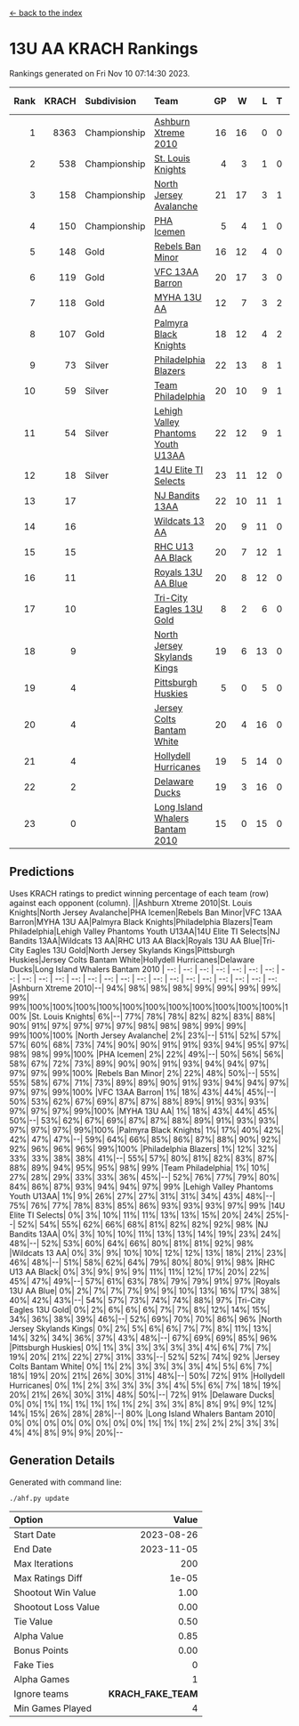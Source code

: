 [<- back to the index](readme.md)
# 13U AA KRACH Rankings
Rankings generated on Fri Nov 10 07:14:30 2023.

Rank|KRACH|Subdivision|Team|GP|W|L|T|OTW|OTL|SoS|Exp Wins|Win Diff
---:|---:|:---|:---|---:|---:|---:|---:|---:|---:|---:|---:|---:
1|8363|Championship|[Ashburn Xtreme 2010](https://gamesheetstats.com/seasons/3659/teams/140527/schedule)|16|16|0|0|0|0|93|16.8|-0.0
2|538|Championship|[St. Louis Knights](https://gamesheetstats.com/seasons/3659/teams/143323/schedule)|4|3|1|0|0|0|1700|3.8|-0.0
3|158|Championship|[North Jersey Avalanche](https://gamesheetstats.com/seasons/3659/teams/140535/schedule)|21|17|3|1|0|0|407|18.4|0.0
4|150|Championship|[PHA Icemen](https://gamesheetstats.com/seasons/3659/teams/143321/schedule)|5|4|1|0|0|0|50|4.9|0.0
5|148|Gold|[Rebels Ban Minor](https://gamesheetstats.com/seasons/3659/teams/140539/schedule)|16|12|4|0|0|0|1015|12.9|0.0
6|119|Gold|[VFC 13AA Barron](https://gamesheetstats.com/seasons/3659/teams/140544/schedule)|20|17|3|0|2|0|27|17.9|0.0
7|118|Gold|[MYHA 13U AA](https://gamesheetstats.com/seasons/3659/teams/140533/schedule)|12|7|3|2|1|0|91|8.9|0.0
8|107|Gold|[Palmyra Black Knights](https://gamesheetstats.com/seasons/3659/teams/140537/schedule)|18|12|4|2|0|0|909|13.9|0.0
9|73|Silver|[Philadelphia Blazers](https://gamesheetstats.com/seasons/3659/teams/140538/schedule)|22|13|8|1|2|0|774|14.4|0.0
10|59|Silver|[Team Philadelphia](https://gamesheetstats.com/seasons/3659/teams/140542/schedule)|20|10|9|1|0|0|855|11.4|0.0
11|54|Silver|[Lehigh Valley Phantoms Youth U13AA](https://gamesheetstats.com/seasons/3659/teams/140531/schedule)|22|12|9|1|0|3|419|13.4|0.0
12|18|Silver|[14U Elite TI Selects](https://gamesheetstats.com/seasons/3659/teams/140526/schedule)|23|11|12|0|1|1|736|11.9|0.0
13|17||[NJ Bandits 13AA](https://gamesheetstats.com/seasons/3659/teams/140534/schedule)|22|10|11|1|2|2|411|11.4|0.0
14|16||[Wildcats 13 AA](https://gamesheetstats.com/seasons/3659/teams/140545/schedule)|20|9|11|0|0|0|45|9.9|0.0
15|15||[RHC U13 AA Black](https://gamesheetstats.com/seasons/3659/teams/140540/schedule)|20|7|12|1|0|0|55|8.4|0.0
16|11||[Royals 13U AA Blue](https://gamesheetstats.com/seasons/3659/teams/140541/schedule)|20|8|12|0|0|1|64|8.9|0.0
17|10||[Tri-City Eagles 13U Gold](https://gamesheetstats.com/seasons/3659/teams/140543/schedule)|8|2|6|0|0|1|62|2.9|0.0
18|9||[North Jersey Skylands Kings](https://gamesheetstats.com/seasons/3659/teams/140536/schedule)|19|6|13|0|1|0|58|6.9|0.0
19|4||[Pittsburgh Huskies](https://gamesheetstats.com/seasons/3659/teams/149413/schedule)|5|0|5|0|0|0|1471|0.9|0.0
20|4||[Jersey Colts Bantam White](https://gamesheetstats.com/seasons/3659/teams/140530/schedule)|20|4|16|0|0|1|50|4.9|0.0
21|4||[Hollydell Hurricanes](https://gamesheetstats.com/seasons/3659/teams/140529/schedule)|19|5|14|0|1|0|479|5.9|0.0
22|2||[Delaware Ducks](https://gamesheetstats.com/seasons/3659/teams/140528/schedule)|19|3|16|0|0|1|33|3.9|0.0
23|0||[Long Island Whalers Bantam 2010](https://gamesheetstats.com/seasons/3659/teams/140532/schedule)|15|0|15|0|0|0|55|0.9|0.0

## Predictions
Uses KRACH ratings to predict winning percentage of each team (row) against each opponent (column).
||Ashburn Xtreme 2010|St. Louis Knights|North Jersey Avalanche|PHA Icemen|Rebels Ban Minor|VFC 13AA Barron|MYHA 13U AA|Palmyra Black Knights|Philadelphia Blazers|Team Philadelphia|Lehigh Valley Phantoms Youth U13AA|14U Elite TI Selects|NJ Bandits 13AA|Wildcats 13 AA|RHC U13 AA Black|Royals 13U AA Blue|Tri-City Eagles 13U Gold|North Jersey Skylands Kings|Pittsburgh Huskies|Jersey Colts Bantam White|Hollydell Hurricanes|Delaware Ducks|Long Island Whalers Bantam 2010
| --: | --: | --: | --: | --: | --: | --: | --: | --: | --: | --: | --: | --: | --: | --: | --: | --: | --: | --: | --: | --: | --: | --: | --: 
|Ashburn Xtreme 2010|--| 94%| 98%| 98%| 98%| 99%| 99%| 99%| 99%| 99%| 99%|100%|100%|100%|100%|100%|100%|100%|100%|100%|100%|100%|100%
|St. Louis Knights|  6%|--| 77%| 78%| 78%| 82%| 82%| 83%| 88%| 90%| 91%| 97%| 97%| 97%| 97%| 98%| 98%| 98%| 99%| 99%| 99%|100%|100%
|North Jersey Avalanche|  2%| 23%|--| 51%| 52%| 57%| 57%| 60%| 68%| 73%| 74%| 90%| 90%| 91%| 91%| 93%| 94%| 95%| 97%| 98%| 98%| 99%|100%
|PHA Icemen|  2%| 22%| 49%|--| 50%| 56%| 56%| 58%| 67%| 72%| 73%| 89%| 90%| 90%| 91%| 93%| 94%| 94%| 97%| 97%| 97%| 99%|100%
|Rebels Ban Minor|  2%| 22%| 48%| 50%|--| 55%| 55%| 58%| 67%| 71%| 73%| 89%| 89%| 90%| 91%| 93%| 94%| 94%| 97%| 97%| 97%| 99%|100%
|VFC 13AA Barron|  1%| 18%| 43%| 44%| 45%|--| 50%| 53%| 62%| 67%| 69%| 87%| 87%| 88%| 89%| 91%| 93%| 93%| 97%| 97%| 97%| 99%|100%
|MYHA 13U AA|  1%| 18%| 43%| 44%| 45%| 50%|--| 53%| 62%| 67%| 69%| 87%| 87%| 88%| 89%| 91%| 93%| 93%| 97%| 97%| 97%| 99%|100%
|Palmyra Black Knights|  1%| 17%| 40%| 42%| 42%| 47%| 47%|--| 59%| 64%| 66%| 85%| 86%| 87%| 88%| 90%| 92%| 92%| 96%| 96%| 96%| 99%|100%
|Philadelphia Blazers|  1%| 12%| 32%| 33%| 33%| 38%| 38%| 41%|--| 55%| 57%| 80%| 81%| 82%| 83%| 87%| 88%| 89%| 94%| 95%| 95%| 98%| 99%
|Team Philadelphia|  1%| 10%| 27%| 28%| 29%| 33%| 33%| 36%| 45%|--| 52%| 76%| 77%| 79%| 80%| 84%| 86%| 87%| 93%| 94%| 94%| 97%| 99%
|Lehigh Valley Phantoms Youth U13AA|  1%|  9%| 26%| 27%| 27%| 31%| 31%| 34%| 43%| 48%|--| 75%| 76%| 77%| 78%| 83%| 85%| 86%| 93%| 93%| 93%| 97%| 99%
|14U Elite TI Selects|  0%|  3%| 10%| 11%| 11%| 13%| 13%| 15%| 20%| 24%| 25%|--| 52%| 54%| 55%| 62%| 66%| 68%| 81%| 82%| 82%| 92%| 98%
|NJ Bandits 13AA|  0%|  3%| 10%| 10%| 11%| 13%| 13%| 14%| 19%| 23%| 24%| 48%|--| 52%| 53%| 60%| 64%| 66%| 80%| 81%| 81%| 92%| 98%
|Wildcats 13 AA|  0%|  3%|  9%| 10%| 10%| 12%| 12%| 13%| 18%| 21%| 23%| 46%| 48%|--| 51%| 58%| 62%| 64%| 79%| 80%| 80%| 91%| 98%
|RHC U13 AA Black|  0%|  3%|  9%|  9%|  9%| 11%| 11%| 12%| 17%| 20%| 22%| 45%| 47%| 49%|--| 57%| 61%| 63%| 78%| 79%| 79%| 91%| 97%
|Royals 13U AA Blue|  0%|  2%|  7%|  7%|  7%|  9%|  9%| 10%| 13%| 16%| 17%| 38%| 40%| 42%| 43%|--| 54%| 57%| 73%| 74%| 74%| 88%| 97%
|Tri-City Eagles 13U Gold|  0%|  2%|  6%|  6%|  6%|  7%|  7%|  8%| 12%| 14%| 15%| 34%| 36%| 38%| 39%| 46%|--| 52%| 69%| 70%| 70%| 86%| 96%
|North Jersey Skylands Kings|  0%|  2%|  5%|  6%|  6%|  7%|  7%|  8%| 11%| 13%| 14%| 32%| 34%| 36%| 37%| 43%| 48%|--| 67%| 69%| 69%| 85%| 96%
|Pittsburgh Huskies|  0%|  1%|  3%|  3%|  3%|  3%|  3%|  4%|  6%|  7%|  7%| 19%| 20%| 21%| 22%| 27%| 31%| 33%|--| 52%| 52%| 74%| 92%
|Jersey Colts Bantam White|  0%|  1%|  2%|  3%|  3%|  3%|  3%|  4%|  5%|  6%|  7%| 18%| 19%| 20%| 21%| 26%| 30%| 31%| 48%|--| 50%| 72%| 91%
|Hollydell Hurricanes|  0%|  1%|  2%|  3%|  3%|  3%|  3%|  4%|  5%|  6%|  7%| 18%| 19%| 20%| 21%| 26%| 30%| 31%| 48%| 50%|--| 72%| 91%
|Delaware Ducks|  0%|  0%|  1%|  1%|  1%|  1%|  1%|  1%|  2%|  3%|  3%|  8%|  8%|  9%|  9%| 12%| 14%| 15%| 26%| 28%| 28%|--| 80%
|Long Island Whalers Bantam 2010|  0%|  0%|  0%|  0%|  0%|  0%|  0%|  0%|  1%|  1%|  1%|  2%|  2%|  2%|  3%|  3%|  4%|  4%|  8%|  9%|  9%| 20%|--

## Generation Details

Generated with command line:
```
./ahf.py update
```

| Option | Value |
| :----- | ----: |
| Start Date | 2023-08-26 |
| End Date | 2023-11-05 |
| Max Iterations | 200 |
| Max Ratings Diff | 1e-05 |
| Shootout Win Value | 1.00 |
| Shootout Loss Value | 0.00 |
| Tie Value | 0.50 |
| Alpha Value | 0.85 |
| Bonus Points | 0.00 |
| Fake Ties | 0 |
| Alpha Games | 1 |
| Ignore teams | __KRACH_FAKE_TEAM__ |
| Min Games Played | 4 |

